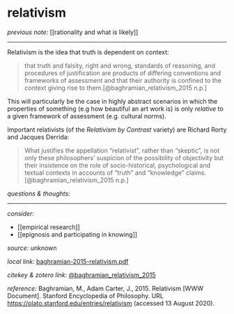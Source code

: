 # relativism

_previous note:_ [[rationality and what is likely]]

---

Relativism is the idea that truth is dependent on context:

>that truth and falsity, right and wrong, standards of reasoning, and procedures of justification are products of differing conventions and frameworks of assessment and that their authority is confined to the context giving rise to them.[@baghramian_relativism_2015 n.p.] 

This will particularly be the case in highly abstract scenarios in which the properties of something (e.g how beautiful an art work is) is only _relative_ to a given framework of assessment (e.g. cultural norms).

Important relativists (of the _Relativism by Contrast_ variety) are Richard Rorty and Jacques Derrida:

>What justifies the appellation “relativist”, rather than “skeptic”, is not only these philosophers’ suspicion of the possibility of objectivity but their insistence on the role of socio-historical, psychological and textual contexts in accounts of “truth” and “knowledge” claims.[@baghramian_relativism_2015 n.p.] 


_questions & thoughts:_

--- 

_consider:_

- [[empirical research]]
- [[epignosis and participating in knowing]]

_source:_ unknown

_local link:_ [baghramian-2015-relativism.pdf](hook://file/nm01BGRnq?p=c2tlbGxpcy9Eb3dubG9hZHM=&n=baghramian-2015-relativism.pdf)

_citekey & zotero link:_ [@baghramian_relativism_2015](zotero://select/items/1_WAA4JPUT)


_reference:_ Baghramian, M., Adam Carter, J., 2015. Relativism [WWW Document]. Stanford Encyclopedia of Philosophy. URL <https://plato.stanford.edu/entries/relativism> (accessed 13 August 2020).


